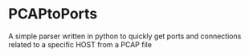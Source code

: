 # PCAPtoPorts
A simple parser written in python to quickly get ports and connections related to a specific HOST from a PCAP file